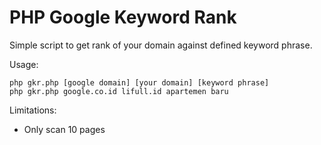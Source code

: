 # PHP Google Keyword Rank

Simple script to get rank of your domain against defined keyword phrase.

Usage:
~~~
php gkr.php [google domain] [your domain] [keyword phrase]
php gkr.php google.co.id lifull.id apartemen baru
~~~

Limitations:
* Only scan 10 pages
